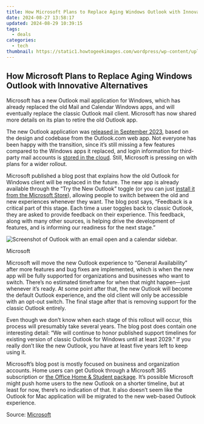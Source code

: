 ```yaml
---
title: How Microsoft Plans to Replace Aging Windows Outlook with Innovative Alternatives
date: 2024-08-27 13:58:17
updated: 2024-08-29 10:39:15
tags:
  - deals
categories:
  - tech
thumbnail: https://static1.howtogeekimages.com/wordpress/wp-content/uploads/2023/08/microsoft-outlook-2.jpg
---
```


## How Microsoft Plans to Replace Aging Windows Outlook with Innovative Alternatives

Microsoft has a new Outlook mail application for Windows, which has already replaced the old Mail and Calendar Windows apps, and will eventually replace the classic Outlook mail client. Microsoft has now shared more details on its plan to retire the old Outlook app.

 The new Outlook application was [released in September 2023](https://extra-hints.techidaily.com/in-2024-30-innovative-video-themes-and-layouts/), based on the design and codebase from the Outlook.com web app. Not everyone has been happy with the transition, since it’s still missing a few features compared to the Windows apps it replaced, and login information for third-party mail accounts is [stored in the cloud](https://www.xda-developers.com/privacy-implications-new-microsoft-outlook/). Still, Microsoft is pressing on with plans for a wider rollout.

 Microsoft published a blog post that explains how the old Outlook for Windows client will be replaced in the future. The new app is already available through the “Try the New Outlook” toggle (or you can just [install it from the Microsoft Store](https://apps.microsoft.com/detail/9nrx63209r7b?hl=en-us&gl=US)), allowing people to switch between the old and new experiences whenever they want. The blog post says, “Feedback is a critical part of this stage. Each time a user toggles back to classic Outlook, they are asked to provide feedback on their experience. This feedback, along with many other sources, is helping drive the development of features, and is informing our readiness for the next stage.”

![Screenshot of Outlook with an email open and a calendar sidebar.](https://static1.howtogeekimages.com/wordpress/wp-content/uploads/2024/03/outlook.png) 

Microsoft

 Microsoft will move the new Outlook experience to “General Availability” after more features and bug fixes are implemented, which is when the new app will be fully supported for organizations and businesses who want to switch. There’s no estimated timeframe for when that might happen—just whenever it’s ready. At some point after that, the new Outlook will become the default Outlook experience, and the old client will only be accessible with an opt-out switch. The final stage after that is removing support for the classic Outlook entirely.

 Even though we don’t know when each stage of this rollout will occur, this process will presumably take several years. The blog post does contain one interesting detail: “We will continue to honor published support timelines for existing version of classic Outlook for Windows until at least 2029.” If you really don’t like the new Outlook, you have at least five years left to keep using it.

 Microsoft’s blog post is mostly focused on business and organization accounts. Home users can get Outlook through a Microsoft 365 subscription or [the Office Home & Student package](https://extra-skills.techidaily.com/new-a-ultimate-guide-to-podcast-names/). It’s possible Microsoft might push home users to the new Outlook on a shorter timeline, but at least for now, there’s no indication of that. It also doesn’t seem like the Outlook for Mac application will be migrated to the new web-based Outlook experience.

 Source: [Microsoft](https://techcommunity.microsoft.com/t5/outlook-blog/new-outlook-for-windows-a-guide-to-product-availability/ba-p/4078895)

<ins class="adsbygoogle"
     style="display:block"
     data-ad-format="autorelaxed"
     data-ad-client="ca-pub-7571918770474297"
     data-ad-slot="1223367746"></ins>



<ins class="adsbygoogle"
     style="display:block"
     data-ad-client="ca-pub-7571918770474297"
     data-ad-slot="8358498916"
     data-ad-format="auto"
     data-full-width-responsive="true"></ins>
